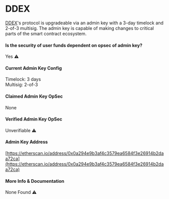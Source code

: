 # DDEX

[DDEX](https://ddex.io)'s protocol is upgradeable via an admin key with a 3-day timelock and 2-of-3 multisig. The admin key is capable of making changes to critical parts of the smart contract ecosystem.

#### Is the security of user funds dependent on opsec of admin key?

Yes ⚠️

#### Current Admin Key Config

Timelock: 3 days  
Multisig: 2-of-3

#### Claimed Admin Key OpSec

None

#### Verified Admin Key OpSec

Unverifiable ⚠️

#### Admin Key Address

[https://etherscan.io/address/0x0a294e9b3af4c3579ea6584f3e26914b2daa72ca](https://etherscan.io/address/0x0a294e9b3af4c3579ea6584f3e26914b2daa72ca)

#### More Info & Documentation

None Found ⚠️

